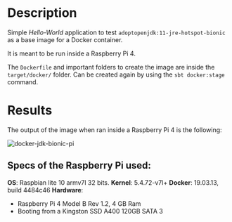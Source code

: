 # Description

Simple _Hello-World_ application to test `adoptopenjdk:11-jre-hotspot-bionic` as a base image for a Docker container.

It is meant to be run inside a Raspberry Pi 4.

The `Dockerfile` and important folders to create the image are inside the `target/docker/` folder. Can be created again by using the `sbt docker:stage` command.

# Results

The output of the image when ran inside a Raspberry Pi 4 is the following:

![docker-jdk-bionic-pi](https://user-images.githubusercontent.com/4955553/100926687-71e6ca80-34a9-11eb-8493-9be50d1938b0.jpg)

## Specs of the Raspberry Pi used:

**OS**:  Raspbian lite 10 armv7l 32 bits.
**Kernel**: 5.4.72-v7l+
**Docker**: 19.03.13, build 4484c46
**Hardware**:
- Raspberry Pi 4 Model B Rev 1.2, 4 GB Ram
- Booting from a Kingston SSD A400 120GB SATA 3